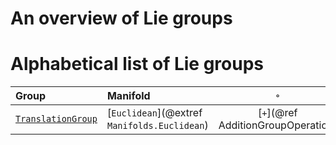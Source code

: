 # An overview of Lie groups

# Alphabetical list of Lie groups

| Group | Manifold | ``∘`` | Comment |
|:------|:---------|:---------:|:------|
| [`TranslationGroup`](@ref) | [`Euclidean`](@extref `Manifolds.Euclidean`) | [`+`](@ref AdditionGroupOperation) | |